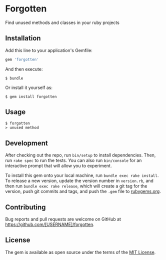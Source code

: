 # Forgotten

Find unused methods and classes in your ruby projects

## Installation

Add this line to your application's Gemfile:

```ruby
gem 'forgotten'
```

And then execute:

    $ bundle

Or install it yourself as:

    $ gem install forgotten

## Usage

```
$ forgotten
> unused method
```

## Development

After checking out the repo, run `bin/setup` to install dependencies. Then, run `rake spec` to run the tests. You can also run `bin/console` for an interactive prompt that will allow you to experiment.

To install this gem onto your local machine, run `bundle exec rake install`. To release a new version, update the version number in `version.rb`, and then run `bundle exec rake release`, which will create a git tag for the version, push git commits and tags, and push the `.gem` file to [rubygems.org](https://rubygems.org).

## Contributing

Bug reports and pull requests are welcome on GitHub at https://github.com/[USERNAME]/forgotten.

## License

The gem is available as open source under the terms of the [MIT License](https://opensource.org/licenses/MIT).
